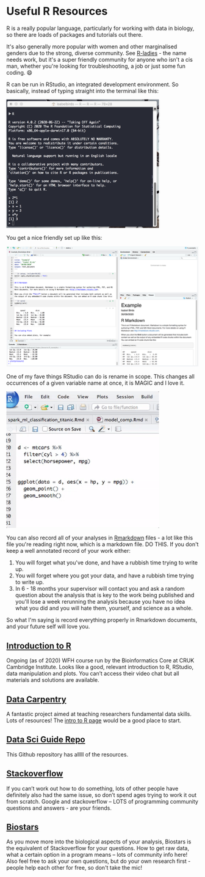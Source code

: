# Useful R Resources

R is a really popular language, particularly for working with data in biology, so there are loads of packages and tutorials out there.

It's also generally more popular with women and other marginalised genders due to the strong, diverse community. See [R-ladies](https://rladies.org/) - the name needs work, but it's a super friendly community for anyone who isn't a cis man, whether you're looking for troubleshooting, a job or just some fun coding. :smile:

R can be run in RStudio, an integrated development environment. So basically, instead of typing straight into the terminal like this:

<img src= "../assets/images/Terminal_example.png" alt= "A screenshot of the terminal, with R open" width="400"/>

You get a nice friendly set up like this:

![Rstudio](../assets/images/RStudio_example.png "A screenshot of Rstudio")

One of my fave things RStudio can do is rename in scope. This changes all occurrences of a given variable name at once, it is MAGIC and I love it.

<img src= "../assets/images/rename_in_scope.gif" alt= "A gif showing how to rename in scope." width="400"/>

You can also record all of your analyses in [Rmarkdown](https://rmarkdown.rstudio.com/lesson-1.html) files - a lot like this file you're reading right now, which is a markdown file. DO THIS. If you don't keep a well annotated record of your work either:

1. You will forget what you've done, and have a rubbish time trying to write up.
2. You will forget where you got your data, and have a rubbish time trying to write up.
3. In 6 - 18 months your supervisor will contact you and ask a random question about the analysis that is key to the work being published and you'll lose a week rerunning the analysis because you have no idea what you did and you will hate them, yourself, and science as a whole.

So what I'm saying is record everything properly in Rmarkdown documents, and your future self will love you.

## [Introduction to R](https://bioinformatics-core-shared-training.github.io/r-intro/index.html)

Ongoing (as of 2020) WFH course run by the Bioinformatics Core at CRUK Cambridge Institute. Looks like a good, relevant introduction to R, RStudio, data manipulation and plots. You can’t access their video chat but all materials and solutions are available.

## [Data Carpentry](https://datacarpentry.org/lessons/)

A fantastic project aimed at teaching researchers fundamental data skills. Lots of resources! The [intro to R page](https://datacarpentry.org/R-ecology-lesson/01-intro-to-r.html) would be a good place to start.

## [Data Sci Guide Repo](https://github.com/Chris-Engelhardt/data_sci_guide/blob/c1028449ded8c1d097065e2029e566fdd07c046a/README.md)

This Github repository has alllll of the resources.

## [Stackoverflow](https://stackoverflow.com/)

If you can’t work out how to do something, lots of other people have definitely also had the same issue, so don’t spend ages trying to work it out from scratch. Google and stackoverflow – LOTS of programming community questions and answers - are your friends.

## [Biostars](https://www.biostars.org/)

As you move more into the biological aspects of your analysis, Biostars is the equivalent of Stackoverflow for your questions. How to get raw data, what a certain option in a program means – lots of community info here! Also feel free to ask your own questions, but do your own research first - people help each other for free, so don't take the mic!
